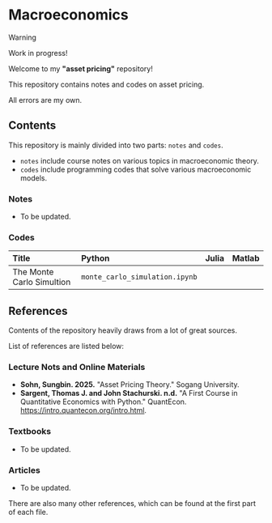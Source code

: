 # Macroeconomics

> [!WARNING]
> Work in progress!

Welcome to my **"asset pricing"** repository!

This repository contains notes and codes on asset pricing.

All errors are my own.

## Contents

This repository is mainly divided into two parts: `notes` and `codes`.

- `notes` include course notes on various topics in macroeconomic theory.
- `codes` include programming codes that solve various macroeconomic models.

### Notes

- To be updated.

### Codes

|Title                              |Python                        |Julia |Matlab |
|:----------------------------------|:-----------------------------|:-----|:------|
| The Monte Carlo Simultion   |`monte_carlo_simulation.ipynb` |||


## References

Contents of the repository heavily draws from a lot of great sources.

List of references are listed below:

### Lecture Nots and Online Materials

- **Sohn, Sungbin. 2025.** "Asset Pricing Theory." Sogang University.
- **Sargent, Thomas J. and John Stachurski. n.d.** "A First Course in Quantitative Economics with Python." QuantEcon. https://intro.quantecon.org/intro.html.


### Textbooks

- To be updated.

### Articles

- To be updated.



There are also many other references, which can be found at the first part of each file.

